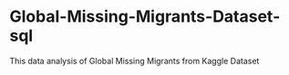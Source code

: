 # Global-Missing-Migrants-Dataset-sql

This data analysis of Global Missing Migrants from Kaggle Dataset 

